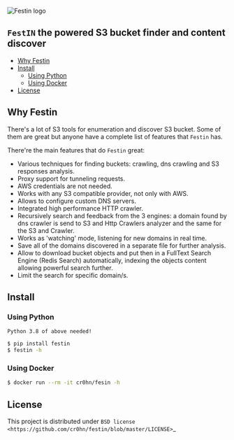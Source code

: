 ![Festin logo](https://raw.githubusercontent.com/cr0hn/festin/master/images/festin-logo-banner.png)

## `FestIN` the powered S3 bucket finder and content discover

<!-- START doctoc generated TOC please keep comment here to allow auto update -->
<!-- DON'T EDIT THIS SECTION, INSTEAD RE-RUN doctoc TO UPDATE -->


- [Why Festin](#why-festin)
- [Install](#install)
  - [Using Python](#using-python)
  - [Using Docker](#using-docker)
- [License](#license)

<!-- END doctoc generated TOC please keep comment here to allow auto update -->

## Why Festin

There's a lot of S3 tools for enumeration and discover S3 bucket. Some of them are great but anyone have a complete list of features that `Festin` has. 

There're the main features that do `Festin` great:

- Various techniques for finding buckets: crawling, dns crawling and S3 responses analysis.
- Proxy support for tunneling requests.
- AWS credentials are not needed.
- Works with any S3 compatible provider, not only with AWS.
- Allows to configure custom DNS servers.
- Integrated high performance HTTP crawler.
- Recursively search and feedback from the 3 engines: a domain found by dns crawler is send to S3 and Http Crawlers analyzer and the same for the S3 and Crawler.
- Works as 'watching' mode, listening for new domains in real time.
- Save all of the domains discovered in a separate file for further analysis.
- Allow to download bucket objects and put then in a FullText Search Engine (Redis Search) automatically, indexing the objects content allowing powerful search further.
- Limit the search for specific domain/s. 

## Install

### Using Python

    Python 3.8 of above needed!

```bash
$ pip install festin
$ festin -h
```

### Using Docker

```bash
$ docker run --rm -it cr0hn/fesin -h
```

## License

This project is distributed under `BSD license <https://github.com/cr0hn/festin/blob/master/LICENSE>`_


